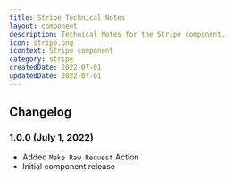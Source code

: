 ```yaml
---
title: Stripe Technical Notes
layout: component
description: Technical Notes for the Stripe component.
icon: stripe.png
icontext: Stripe component
category: stripe
createdDate: 2022-07-01
updatedDate: 2022-07-01
---
```


## Changelog

### 1.0.0 (July 1, 2022)

* Added `Make Raw Request` Action
* Initial component release
